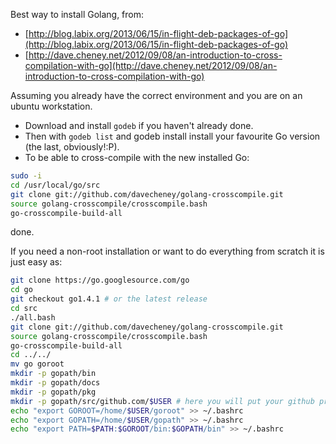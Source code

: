 <!-- 
.. title: Best Golang installation
.. slug: best-golang-installation
.. date: 2014/06/19 12:46:28
.. tags: 
.. link: 
.. description: 
.. type: text
-->

Best way to install Golang, from:

* [http://blog.labix.org/2013/06/15/in-flight-deb-packages-of-go](http://blog.labix.org/2013/06/15/in-flight-deb-packages-of-go)
* [http://dave.cheney.net/2012/09/08/an-introduction-to-cross-compilation-with-go](http://dave.cheney.net/2012/09/08/an-introduction-to-cross-compilation-with-go)

Assuming you already have the correct environment and you are on an ubuntu workstation.

* Download and install `godeb` if you haven't already done.
* Then with `godeb list` and godeb install <version> install your favourite Go version (the last, obviously!:P).
* To be able to cross-compile with the new installed Go:

````bash 
sudo -i
cd /usr/local/go/src
git clone git://github.com/davecheney/golang-crosscompile.git
source golang-crosscompile/crosscompile.bash
go-crosscompile-build-all
````

done.    

If you need a non-root installation or want to do everything from scratch it is 
just easy as:

```bash
git clone https://go.googlesource.com/go
cd go
git checkout go1.4.1 # or the latest release
cd src
./all.bash
git clone git://github.com/davecheney/golang-crosscompile.git
source golang-crosscompile/crosscompile.bash
go-crosscompile-build-all
cd ../../
mv go goroot
mkdir -p gopath/bin
mkdir -p gopath/docs
mkdir -p gopath/pkg
mkdir -p gopath/src/github.com/$USER # here you will put your github project sources
echo "export GOROOT=/home/$USER/goroot" >> ~/.bashrc
echo "export GOPATH=/home/$USER/gopath" >> ~/.bashrc
echo "export PATH=$PATH:$GOROOT/bin:$GOPATH/bin" >> ~/.bashrc
```



